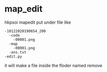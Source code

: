 # map_edit
  hkpsoi mapedit
put under file like
```
-10122020190654_200
  -code
    -00001.png
  -map
    -00001.png
  -ans.txt
-edit.py
```
it will make a file inside the floder named remove
